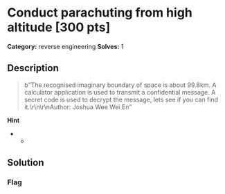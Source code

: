 # Conduct parachuting from high altitude [300 pts]

**Category:** reverse engineering
**Solves:** 1

## Description
>b"The recognised imaginary boundary of space is about 99.8km. A calculator application is used to transmit a confidential message. A secret code is used to decrypt the message, lets see if you can find it.\r\n\r\nAuthor: Joshua Wee Wei En"

**Hint**
* -

## Solution

### Flag

